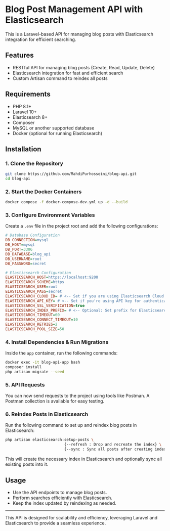 # Blog Post Management API with Elasticsearch

This is a Laravel-based API for managing blog posts with Elasticsearch integration for efficient searching.

## Features
- RESTful API for managing blog posts (Create, Read, Update, Delete)
- Elasticsearch integration for fast and efficient search
- Custom Artisan command to reindex all posts

## Requirements
- PHP 8.1+
- Laravel 10+
- Elasticsearch 8+
- Composer
- MySQL or another supported database
- Docker (optional for running Elasticsearch)

## Installation

### **1. Clone the Repository**
```sh
git clone https://github.com/MahdiPurhosseini/blog-api.git
cd blog-api
```

### **2. Start the Docker Containers**
```sh
docker compose -f docker-compose-dev.yml up -d --build
```

### **3. Configure Environment Variables**
Create a `.env` file in the project root and add the following configurations:

```ini
# Database Configuration
DB_CONNECTION=mysql
DB_HOST=mysql
DB_PORT=3306
DB_DATABASE=blog_api
DB_USERNAME=root
DB_PASSWORD=secret

# Elasticsearch Configuration
ELASTICSEARCH_HOST=https://localhost:9200
ELASTICSEARCH_SCHEME=https
ELASTICSEARCH_USER=root
ELASTICSEARCH_PASS=secret
ELASTICSEARCH_CLOUD_ID= # <-- Set if you are using Elasticsearch Cloud
ELASTICSEARCH_API_KEY= # <-- Set if you're using API key for authentication
ELASTICSEARCH_SSL_VERIFICATION=true
ELASTICSEARCH_INDEX_PREFIX= # <-- Optional: Set prefix for Elasticsearch index
ELASTICSEARCH_TIMEOUT=60
ELASTICSEARCH_CONNECT_TIMEOUT=10
ELASTICSEARCH_RETRIES=2
ELASTICSEARCH_POOL_SIZE=50
```

### **4. Install Dependencies & Run Migrations**
Inside the `app` container, run the following commands:
```sh
docker exec -it blog-api-app bash
composer install
php artisan migrate --seed
```

### **5. API Requests**
You can now send requests to the project using tools like Postman. A Postman collection is available for easy testing.

### **6. Reindex Posts in Elasticsearch**
Run the following command to set up and reindex blog posts in Elasticsearch:
```sh
php artisan elasticsearch:setup-posts \
                          {--refresh : Drop and recreate the index} \
                          {--sync : Sync all posts after creating index}
```

This will create the necessary index in Elasticsearch and optionally sync all existing posts into it.

## Usage
- Use the API endpoints to manage blog posts.
- Perform searches efficiently with Elasticsearch.
- Keep the index updated by reindexing as needed.

---
This API is designed for scalability and efficiency, leveraging Laravel and Elasticsearch to provide a seamless experience.

